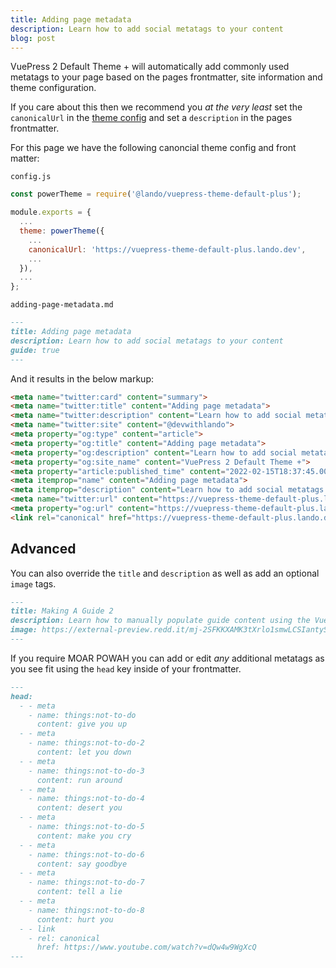 ```yaml
---
title: Adding page metadata
description: Learn how to add social metatags to your content
blog: post
---
```


VuePress 2 Default Theme + will automatically add commonly used metatags to your page based on the pages frontmatter, site information and theme configuration.

If you care about this then we recommend  you _at the very least_ set the `canonicalUrl` in the [theme config](./../config/config.md) and set a `description` in the pages frontmatter.

For this page we have the following canoncial theme config and front matter:

`config.js`
```js
const powerTheme = require('@lando/vuepress-theme-default-plus');

module.exports = {
  ...
  theme: powerTheme({
    ...
    canonicalUrl: 'https://vuepress-theme-default-plus.lando.dev',
    ...
  }),
  ...
};
```

`adding-page-metadata.md`
```md
---
title: Adding page metadata
description: Learn how to add social metatags to your content
guide: true
---
```

And it results in the below markup:

```html
<meta name="twitter:card" content="summary">
<meta name="twitter:title" content="Adding page metadata">
<meta name="twitter:description" content="Learn how to add social metatags to your content">
<meta name="twitter:site" content="@devwithlando">
<meta property="og:type" content="article">
<meta property="og:title" content="Adding page metadata">
<meta property="og:description" content="Learn how to add social metatags to your content">
<meta property="og:site_name" content="VuePress 2 Default Theme +">
<meta property="article:published_time" content="2022-02-15T18:37:45.000Z">
<meta itemprop="name" content="Adding page metadata">
<meta itemprop="description" content="Learn how to add social metatags to your content">
<meta name="twitter:url" content="https://vuepress-theme-default-plus.lando.dev/adding-page-metadata.html">
<meta property="og:url" content="https://vuepress-theme-default-plus.lando.dev/adding-page-metadata.html">
<link rel="canonical" href="https://vuepress-theme-default-plus.lando.dev/adding-page-metadata.html">
```

## Advanced

You can also override the `title` and `description` as well as add an optional `image` tags.

```md
---
title: Making A Guide 2
description: Learn how to manually populate guide content using the VuePress 2 Default Theme Plus.
image: https://external-preview.redd.it/mj-2SFKKXAMK3tXrlo1smwLCSIantySqxSgfgMoJH2U.jpg?width=640&crop=smart&auto=webp&s=4f983b744fba16877e80218131a917b92904af26
---
```

If you require MOAR POWAH you can add or edit _any_ additional metatags as you see fit using the `head` key inside of your frontmatter.

```md
---
head:
  - - meta
    - name: things:not-to-do
      content: give you up
  - - meta
    - name: things:not-to-do-2
      content: let you down
  - - meta
    - name: things:not-to-do-3
      content: run around
  - - meta
    - name: things:not-to-do-4
      content: desert you
  - - meta
    - name: things:not-to-do-5
      content: make you cry
  - - meta
    - name: things:not-to-do-6
      content: say goodbye
  - - meta
    - name: things:not-to-do-7
      content: tell a lie
  - - meta
    - name: things:not-to-do-8
      content: hurt you
  - - link
    - rel: canonical
      href: https://www.youtube.com/watch?v=dQw4w9WgXcQ
---
```
